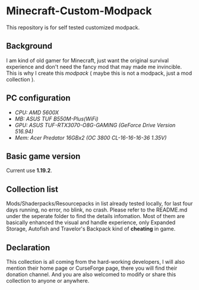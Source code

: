 # Minecraft-Custom-Modpack
This repository is for self tested customized modpack.

## Background
  I am kind of old gamer for Minecraft, just want the original survival experience and don't need the fancy mod that may made me invincible.
  This is why I create this *modpack* ( maybe this is not a modpack, just a mod collection ).

## PC configuration
  - *CPU: AMD 5600X*
  - *MB: ASUS TUF B550M-Plus(WiFi)*
  - *GPU: ASUS TUF-RTX3070-O8G-GAMING (GeForce Drive Version 516.94)*
  - *Mem: Acer Predator 16GBx2 (OC 3800 CL-16-16-16-36 1.35V)*

## Basic game version
  Current use **1.19.2**.
  
## Collection list
   Mods/Shaderpacks/Resourcepacks in list already tested locally, for last four days running, no error, no blink, no crash.
   Please refer to the README.md under the seperate folder to find the details infomation.
   Most of them are basically enhanced the visual and handle experience, only Expanded Storage, Autofish and Travelor's Backpack kind of **cheating** in game.

## Declaration
  This collection is all coming from the hard-working developers, I will also mention their home page or CurseForge page, there you will find their donation channel.
  And you are also welcomed to modify or share this collection to anyone or anywhere.
